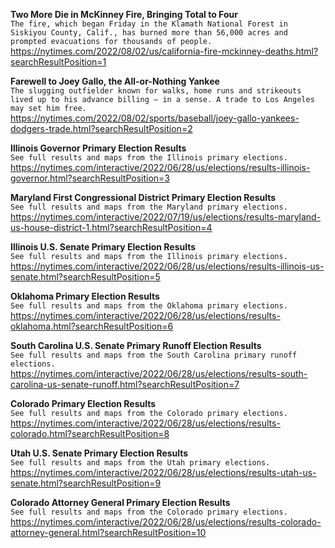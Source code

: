 **Two More Die in McKinney Fire, Bringing Total to Four**\
`The fire, which began Friday in the Klamath National Forest in Siskiyou County, Calif., has burned more than 56,000 acres and prompted evacuations for thousands of people.`\
https://nytimes.com/2022/08/02/us/california-fire-mckinney-deaths.html?searchResultPosition=1

**Farewell to Joey Gallo, the All-or-Nothing Yankee**\
`The slugging outfielder known for walks, home runs and strikeouts lived up to his advance billing — in a sense. A trade to Los Angeles may set him free.`\
https://nytimes.com/2022/08/02/sports/baseball/joey-gallo-yankees-dodgers-trade.html?searchResultPosition=2

**Illinois Governor Primary Election Results**\
`See full results and maps from the Illinois primary elections.`\
https://nytimes.com/interactive/2022/06/28/us/elections/results-illinois-governor.html?searchResultPosition=3

**Maryland First Congressional District Primary Election Results**\
`See full results and maps from the Maryland primary elections.`\
https://nytimes.com/interactive/2022/07/19/us/elections/results-maryland-us-house-district-1.html?searchResultPosition=4

**Illinois U.S. Senate Primary Election Results**\
`See full results and maps from the Illinois primary elections.`\
https://nytimes.com/interactive/2022/06/28/us/elections/results-illinois-us-senate.html?searchResultPosition=5

**Oklahoma Primary Election Results**\
`See full results and maps from the Oklahoma primary elections.`\
https://nytimes.com/interactive/2022/06/28/us/elections/results-oklahoma.html?searchResultPosition=6

**South Carolina U.S. Senate Primary Runoff Election Results**\
`See full results and maps from the South Carolina primary runoff elections.`\
https://nytimes.com/interactive/2022/06/28/us/elections/results-south-carolina-us-senate-runoff.html?searchResultPosition=7

**Colorado Primary Election Results**\
`See full results and maps from the Colorado primary elections.`\
https://nytimes.com/interactive/2022/06/28/us/elections/results-colorado.html?searchResultPosition=8

**Utah U.S. Senate Primary Election Results**\
`See full results and maps from the Utah primary elections.`\
https://nytimes.com/interactive/2022/06/28/us/elections/results-utah-us-senate.html?searchResultPosition=9

**Colorado Attorney General Primary Election Results**\
`See full results and maps from the Colorado primary elections.`\
https://nytimes.com/interactive/2022/06/28/us/elections/results-colorado-attorney-general.html?searchResultPosition=10

